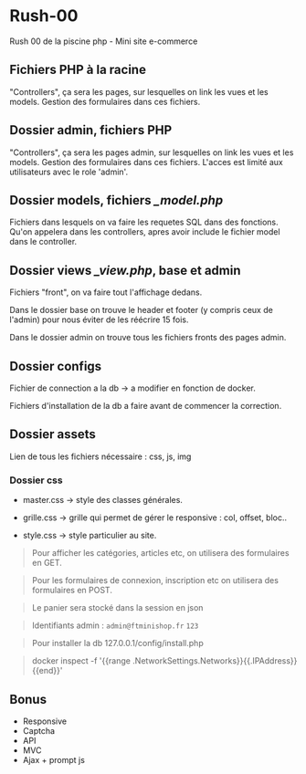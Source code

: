 # Rush-00
Rush 00 de la piscine php - Mini site e-commerce


## Fichiers PHP à la racine
"Controllers", ça sera les pages, sur lesquelles on link les vues et les models. Gestion des formulaires dans ces fichiers.

## Dossier admin, fichiers PHP
"Controllers", ça sera les pages admin, sur lesquelles on link les vues et les models. Gestion des formulaires dans ces fichiers. L'acces est limité aux utilisateurs avec le role 'admin'.

## Dossier models, fichiers *_model.php*
Fichiers dans lesquels on va faire les requetes SQL dans des fonctions. Qu'on appelera dans les controllers, apres avoir include le fichier model dans le controller.

## Dossier views *_view.php*, base et admin 
Fichiers "front", on va faire tout l'affichage dedans.

Dans le dossier base on trouve le header et footer (y compris ceux de l'admin) pour nous éviter de les réécrire 15 fois.

Dans le dossier admin on trouve tous les fichiers fronts des pages admin.

## Dossier configs
Fichier de connection a la db -> a modifier en fonction de docker.

Fichiers d'installation de la db a faire avant de commencer la correction.

## Dossier assets
Lien de tous les fichiers nécessaire : css, js, img

### Dossier css
- master.css -> style des classes générales.

- grille.css -> grille qui permet de gérer le responsive : col, offset, bloc..

- style.css -> style particulier au site.

> Pour afficher les catégories, articles etc, on utilisera des formulaires en GET.

> Pour les formulaires de connexion, inscription etc on utilisera des formulaires en POST.

> Le panier sera stocké dans la session en json


> Identifiants admin : ```admin@ftminishop.fr``` ```123```

> Pour installer la db 127.0.0.1/config/install.php

> docker inspect -f '{{range .NetworkSettings.Networks}}{{.IPAddress}}{{end}}'



## Bonus
- Responsive
- Captcha
- API
- MVC
- Ajax + prompt js
